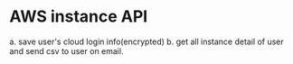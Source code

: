 # AWS instance API

a. save user's cloud login info(encrypted)
b. get all instance detail of user and send csv to user on email.
